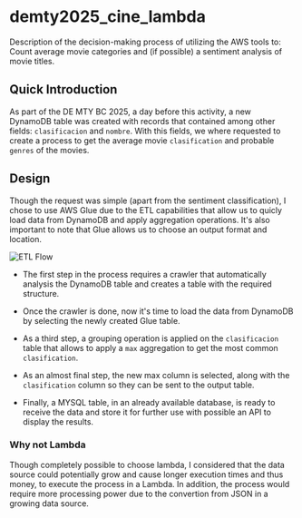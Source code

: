# demty2025_cine_lambda

Description of the decision-making process of utilizing the AWS tools to: Count average movie categories and (if possible) a sentiment analysis of movie titles.

## Quick Introduction

As part of the DE MTY BC 2025, a day before this activity, a new DynamoDB table was created with records that contained among other fields: `clasificacion` and `nombre`. With this fields, we where 
requested to create a process to get the average movie `clasification` and probable `genres` of the movies.

## Design

Though the request was simple (apart from the sentiment classification), I chose to use AWS Glue due to the ETL capabilities that allow us to quicly load data from DynamoDB and apply aggregation operations. It's also important to note that Glue allows us to choose an output format and location.

![ETL Flow](https://github.com/user-attachments/assets/9a6450d2-605c-4c8d-901b-8d9268a45e66)


 - The first step in the process requires a crawler that automatically analysis the DynamoDB table and creates a table with the required structure.

 - Once the crawler is done, now it's time to load the data from DynamoDB by selecting the newly created Glue table.

 - As a third step, a grouping operation is applied on the `clasificacion` table that allows to apply a `max` aggregation to get the most common `clasification`.

 - As an almost final step, the new max column is selected, along with the `clasification` column so they can be sent to the output table.

 - Finally, a MYSQL table, in an already available database, is ready to receive the data and store it for further use with possible an API to display the results.


### Why not Lambda

Though completely possible to choose lambda, I considered that the data source could potentially grow and cause longer execution times and thus money, to execute the process in a Lambda. In addition, the process would require more processing power due to the convertion from JSON in a growing data source.


